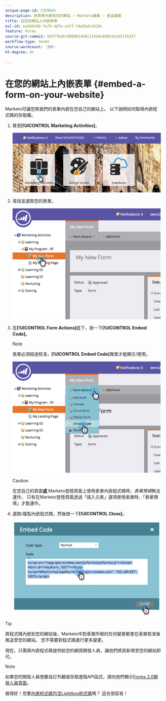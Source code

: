 ```yaml
---
unique-page-id: 2359641
description: 將表單內嵌至您的網站 — Marketo檔案 — 產品檔案
title: 在您的網站上內嵌表單
exl-id: ead46100-7af8-48fe-a37f-74e5bdc4328c
feature: Forms
source-git-commit: 0d37fbdb7d08901458c1744dc68893e155176327
workflow-type: tm+mt
source-wordcount: '201'
ht-degree: 0%

---
```


# 在您的網站上內嵌表單 {#embed-a-form-on-your-website}

Marketo可讓您將我們的表單內嵌在您自己的網站上。 以下說明如何取得內嵌程式碼的存取權。

1. 移至&#x200B;**[!UICONTROL Marketing Activities]**。

   ![](assets/login-marketing-activities-4.png)

1. 尋找並選取您的表單。

   ![](assets/image2014-9-15-12-3a12-3a14.png)

1. 在&#x200B;**[!UICONTROL Form Actions]**&#x200B;底下，按一下&#x200B;**[!UICONTROL Embed Code]**。

   >[!NOTE]
   >
   >表單必須經過核准，**[!UICONTROL Embed Code]**&#x200B;專案才能顯示/使用。

   ![](assets/image2014-9-15-12-3a12-3a20.png)

   >[!CAUTION]
   >
   >在您自己的頁面&#x200B;**[或](/help/marketo/product-docs/administration/settings/edit-landing-page-settings.md)** Marketo登陸頁面上使用表單內嵌程式碼時，_表單預填_&#x200B;無法運作。 只有在Marketo登陸頁面透過「插入元素」選項使用表單時，「表單預填」才能運作。

1. 選取/複製內嵌程式碼，然後按一下&#x200B;**[!UICONTROL Close]**。

   ![](assets/image2014-9-15-12-3a12-3a31.png)

>[!TIP]
>
>將程式碼內嵌到您的網站後，Marketo中對表單所做的任何變更都會在表單核准後推送至您的網站。 您不需要對程式碼進行更多變更。

現在，只需將內嵌程式碼提供給您的網頁開發人員，讓他們將其新增至您的網站即可。

>[!NOTE]
>
>如果您的開發人員想要自訂外觀或存取進階API函式，請向他們顯示[Forms 2.0開發人員頁面](https://experienceleague.adobe.com/en/docs/marketo-developer/marketo/javascriptapi/forms-api-reference)。

做得好！您要[內嵌程式碼包含Lightbox程式碼](/help/marketo/product-docs/demand-generation/forms/form-actions/use-a-form-in-a-lightbox.md)嗎？ 這也很容易！
